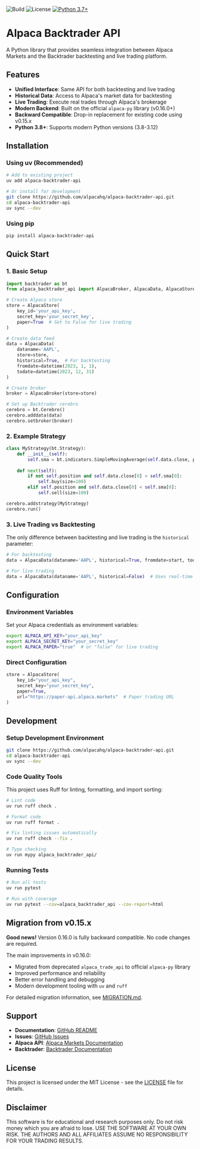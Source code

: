 ![Build](https://img.shields.io/badge/build-passing-green)
![License](https://img.shields.io/badge/license-MIT-blue)
[![Python 3.7+](https://img.shields.io/badge/python-3.7+-blue.svg)](https://www.python.org/downloads/)

# Alpaca Backtrader API

A Python library that provides seamless integration between Alpaca Markets and the Backtrader backtesting and live trading platform.

## Features

- **Unified Interface**: Same API for both backtesting and live trading
- **Historical Data**: Access to Alpaca's market data for backtesting
- **Live Trading**: Execute real trades through Alpaca's brokerage
- **Modern Backend**: Built on the official `alpaca-py` library (v0.16.0+)
- **Backward Compatible**: Drop-in replacement for existing code using v0.15.x
- **Python 3.8+**: Supports modern Python versions (3.8-3.12)

## Installation

### Using uv (Recommended)

```bash
# Add to existing project
uv add alpaca-backtrader-api

# Or install for development
git clone https://github.com/alpacahq/alpaca-backtrader-api.git
cd alpaca-backtrader-api
uv sync --dev
```

### Using pip

```bash
pip install alpaca-backtrader-api
```

## Quick Start

### 1. Basic Setup

```python
import backtrader as bt
from alpaca_backtrader_api import AlpacaBroker, AlpacaData, AlpacaStore

# Create Alpaca store
store = AlpacaStore(
    key_id='your_api_key',
    secret_key='your_secret_key',
    paper=True  # Set to False for live trading
)

# Create data feed
data = AlpacaData(
    dataname='AAPL',
    store=store,
    historical=True,  # For backtesting
    fromdate=datetime(2023, 1, 1),
    todate=datetime(2023, 12, 31)
)

# Create broker
broker = AlpacaBroker(store=store)

# Set up Backtrader cerebro
cerebro = bt.Cerebro()
cerebro.adddata(data)
cerebro.setbroker(broker)
```

### 2. Example Strategy

```python
class MyStrategy(bt.Strategy):
    def __init__(self):
        self.sma = bt.indicators.SimpleMovingAverage(self.data.close, period=20)
    
    def next(self):
        if not self.position and self.data.close[0] > self.sma[0]:
            self.buy(size=100)
        elif self.position and self.data.close[0] < self.sma[0]:
            self.sell(size=100)

cerebro.addstrategy(MyStrategy)
cerebro.run()
```

### 3. Live Trading vs Backtesting

The only difference between backtesting and live trading is the `historical` parameter:

```python
# For backtesting
data = AlpacaData(dataname='AAPL', historical=True, fromdate=start, todate=end)

# For live trading  
data = AlpacaData(dataname='AAPL', historical=False)  # Uses real-time data
```

## Configuration

### Environment Variables

Set your Alpaca credentials as environment variables:

```bash
export ALPACA_API_KEY="your_api_key"
export ALPACA_SECRET_KEY="your_secret_key"
export ALPACA_PAPER="true"  # or "false" for live trading
```

### Direct Configuration

```python
store = AlpacaStore(
    key_id="your_api_key",
    secret_key="your_secret_key", 
    paper=True,
    url="https://paper-api.alpaca.markets"  # Paper trading URL
)
```

## Development

### Setup Development Environment

```bash
git clone https://github.com/alpacahq/alpaca-backtrader-api.git
cd alpaca-backtrader-api
uv sync --dev
```

### Code Quality Tools

This project uses Ruff for linting, formatting, and import sorting:

```bash
# Lint code
uv run ruff check .

# Format code  
uv run ruff format .

# Fix linting issues automatically
uv run ruff check --fix .

# Type checking
uv run mypy alpaca_backtrader_api/
```

### Running Tests

```bash
# Run all tests
uv run pytest

# Run with coverage
uv run pytest --cov=alpaca_backtrader_api --cov-report=html
```

## Migration from v0.15.x

**Good news!** Version 0.16.0 is fully backward compatible. No code changes are required.

The main improvements in v0.16.0:
- Migrated from deprecated `alpaca_trade_api` to official `alpaca-py` library
- Improved performance and reliability  
- Better error handling and debugging
- Modern development tooling with `uv` and `ruff`

For detailed migration information, see [MIGRATION.md](MIGRATION.md).

## Support

- **Documentation**: [GitHub README](https://github.com/alpacahq/alpaca-backtrader-api#readme)
- **Issues**: [GitHub Issues](https://github.com/alpacahq/alpaca-backtrader-api/issues)
- **Alpaca API**: [Alpaca Markets Documentation](https://alpaca.markets/docs/)
- **Backtrader**: [Backtrader Documentation](https://www.backtrader.com/)

## License

This project is licensed under the MIT License - see the [LICENSE](LICENSE) file for details.

## Disclaimer

This software is for educational and research purposes only. Do not risk money which you are afraid to lose. USE THE SOFTWARE AT YOUR OWN RISK. THE AUTHORS AND ALL AFFILIATES ASSUME NO RESPONSIBILITY FOR YOUR TRADING RESULTS.
